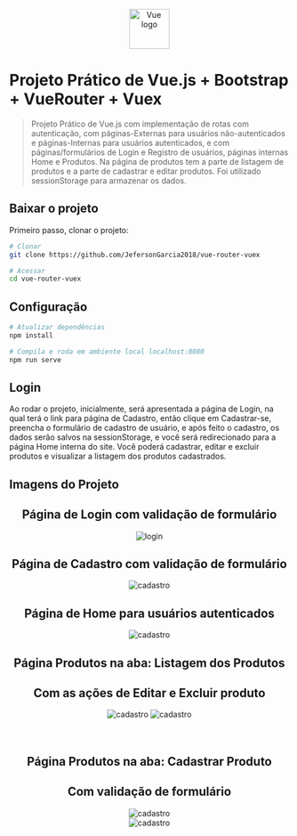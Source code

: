 <p align="center"><img src="https://br.vuejs.org/images/logo.svg" alt="Vue logo" width="72" height="72"></p>


# Projeto Prático de Vue.js + Bootstrap + VueRouter + Vuex

> Projeto Prático de Vue.js com implementação de rotas com autenticação, com páginas-Externas para usuários não-autenticados e páginas-Internas para usuários autenticados, e com páginas/formulários de Login e Registro de usuários, páginas internas Home e Produtos. Na página de produtos tem a parte de listagem de produtos e a parte de cadastrar e editar produtos. Foi utilizado sessionStorage para armazenar os dados.

## Baixar o projeto
Primeiro passo, clonar o projeto:
``` bash
# Clonar
git clone https://github.com/JefersonGarcia2018/vue-router-vuex

# Acessar
cd vue-router-vuex
```

## Configuração
``` bash
# Atualizar dependências
npm install

# Compila e roda em ambiente local localhost:8080
npm run serve
```
## Login
Ao rodar o projeto, inicialmente, será apresentada a página de Login, na qual terá o link para página de Cadastro, então clique em Cadastrar-se, preencha o formulário de cadastro de usuário, e após feito o cadastro, os dados serão salvos na sessionStorage, e você será redirecionado para a página Home interna do site. Você poderá cadastrar, editar e excluir produtos e visualizar a listagem dos produtos cadastrados.

## Imagens do Projeto
<div align="center">
  <h2>Página de Login com validação de formulário</h2>
<img src="https://user-images.githubusercontent.com/40130224/156477588-122680c1-16f9-46dc-aaf7-87a092ad9572.png" alt="login">
</div>
<div align="center">
  <h2>Página de Cadastro com validação de formulário</h2>
<img src="https://user-images.githubusercontent.com/40130224/156479222-6ba24431-7f66-400f-add1-a6705b44695b.png" alt="cadastro">
</div>
<div align="center">
  <h2>Página de Home para usuários autenticados</h2>
<img src="https://user-images.githubusercontent.com/40130224/156479845-5930a301-1ac4-4b95-98d0-31baedf4f308.png" alt="cadastro">
</div>
<div  align="center">
  <h2>Página <b>Produtos</b> na aba: Listagem dos Produtos</h2>
  <h2>Com as ações de Editar e Excluir produto</h2>
<img src="https://user-images.githubusercontent.com/40130224/156481098-f8ec2ce0-c1ed-47f8-bb03-5f92990b5bb9.png" alt="cadastro">
<img src="https://user-images.githubusercontent.com/40130224/156483864-c7f3efac-bc60-4ae0-a3b2-797c24960080.png" alt="cadastro">
</div>
<br>
<br>
<div  align="center">
  <h2>Página <b>Produtos</b> na aba: Cadastrar Produto</h2>
  <h2>Com validação de formulário</h2>
<img src="https://user-images.githubusercontent.com/40130224/156482862-791e42db-80c1-4751-8827-7ba0c550b836.png" alt="cadastro">
</div>
<div  align="center">
<img src="https://user-images.githubusercontent.com/40130224/156483443-c65dc5af-c76a-4bc4-af49-027c1b985938.png" alt="cadastro">
</div>
